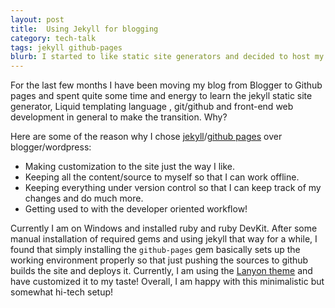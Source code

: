 ```yaml
---
layout: post
title:  Using Jekyll for blogging 
category: tech-talk
tags: jekyll github-pages
blurb: I started to like static site generators and decided to host my blog on github pages.
---
```

For the last few months I have been moving my blog from Blogger to Github pages and spent quite some time and energy to learn the jekyll static site generator, Liquid templating language , git/github and front-end web development in general to make the transition. Why?
<!--more-->

Here are some of the reason why I chose [jekyll](https://jekyllrb.com/)/[github pages](https://pages.github.com/) over blogger/wordpress:

- Making customization to the site just the way I like.
- Keeping all the content/source to myself so that I can work offline.
- Keeping everything under version control so that I can keep track of my changes and do much more.
- Getting used to with the developer oriented workflow!

Currently I am on Windows and installed ruby and ruby DevKit. After some manual installation of required gems and using jekyll that way for a while, I found that simply installing the ```github-pages``` gem basically sets up the working environment properly so that just pushing the sources to github builds the site and deploys it. Currently, I am using the [Lanyon theme](http://lanyon.getpoole.com/) and have customized it to my taste! Overall, I am happy with this minimalistic but somewhat hi-tech setup!
